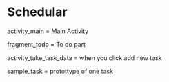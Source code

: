 # Schedular
activity_main = Main Activity

fragment_todo = To do part

activity_take_task_data = when you click add new task

sample_task = protottype of one task
       
